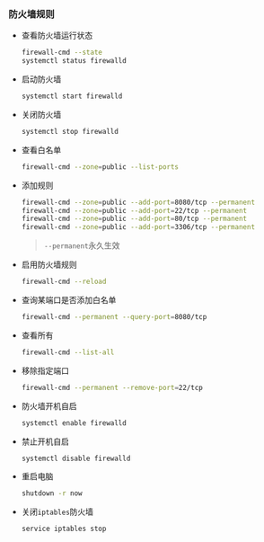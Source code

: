 ### 防火墙规则

* 查看防火墙运行状态

  ```bash
  firewall-cmd --state
  systemctl status firewalld
  ```

  

* 启动防火墙

  ```bash
  systemctl start firewalld
  ```

  

* 关闭防火墙

  ```bash
  systemctl stop firewalld
  ```

  

* 查看白名单

  ```bash
  firewall-cmd --zone=public --list-ports
  ```

  

* 添加规则

  ```bash
  firewall-cmd --zone=public --add-port=8080/tcp --permanent
  firewall-cmd --zone=public --add-port=22/tcp --permanent
  firewall-cmd --zone=public --add-port=80/tcp --permanent
  firewall-cmd --zone=public --add-port=3306/tcp --permanent
  ```

  > `--permanent`永久生效

  

* 启用防火墙规则

  ```bash
  firewall-cmd --reload
  ```



* 查询某端口是否添加白名单

  ```bash
  firewall-cmd --permanent --query-port=8080/tcp
  ```

  

* 查看所有

  ```bash
  firewall-cmd --list-all
  ```

  

* 移除指定端口

  ```bash
  firewall-cmd --permanent --remove-port=22/tcp
  ```

  

* 防火墙开机自启

  ```bash
  systemctl enable firewalld
  ```

  

* 禁止开机自启

  ```bash
  systemctl disable firewalld
  ```

  

* 重启电脑

  ```bash
  shutdown -r now
  ```

  

* 关闭`iptables`防火墙

  ```bash
  service iptables stop
  ```

  